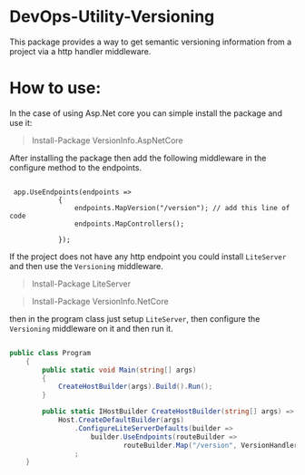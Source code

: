 # DevOps-Utility-Versioning

This package provides a way to get semantic versioning information from a project via a http handler middleware.

# How to use:

In the case of using Asp.Net core you can simple install the package and use it:

> Install-Package VersionInfo.AspNetCore

After installing the package then add the following middleware in the configure method to the endpoints.

```charp

 app.UseEndpoints(endpoints =>
            {
                endpoints.MapVersion("/version"); // add this line of code
                endpoints.MapControllers();

            });

```


If the project does not have any http endpoint you could install `LiteServer` and then use the `Versioning` middleware.

> Install-Package LiteServer

> Install-Package VersionInfo.NetCore

then in the program class just setup `LiteServer`, then configure the `Versioning` middleware on it and then run it.

```csharp

public class Program
    {
        public static void Main(string[] args)
        {
            CreateHostBuilder(args).Build().Run();
        }

        public static IHostBuilder CreateHostBuilder(string[] args) =>
            Host.CreateDefaultBuilder(args)
                .ConfigureLiteServerDefaults(builder =>
                    builder.UseEndpoints(routeBuilder =>
                            routeBuilder.Map("/version", VersionHandler.GetVersion)), "http://localhost:5000/")
                ;
    }

```